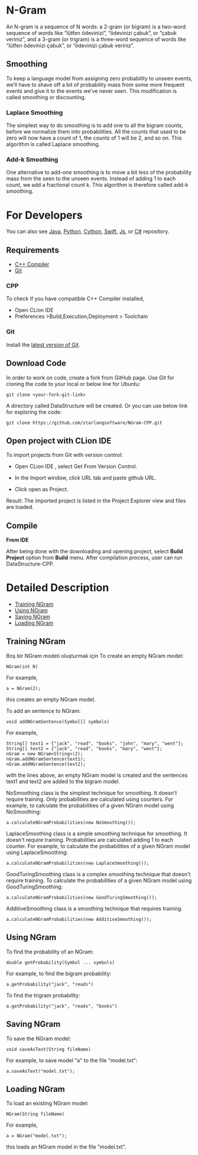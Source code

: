 N-Gram
============

An N-gram is a sequence of N words: a 2-gram (or bigram) is a two-word sequence of words like “lütfen ödevinizi”, “ödevinizi çabuk”, or ”çabuk veriniz”, and a 3-gram (or trigram) is a three-word sequence of words like “lütfen ödevinizi çabuk”, or “ödevinizi çabuk veriniz”.

## Smoothing

To keep a language model from assigning zero probability to unseen events, we’ll have to shave off a bit of probability mass from some more frequent events and give it to the events we’ve never seen. This modification is called smoothing or discounting.

### Laplace Smoothing

The simplest way to do smoothing is to add one to all the bigram counts, before we normalize them into probabilities. All the counts that used to be zero will now have a count of 1, the counts of 1 will be 2, and so on. This algorithm is called Laplace smoothing.

### Add-k Smoothing

One alternative to add-one smoothing is to move a bit less of the probability mass from the seen to the unseen events. Instead of adding 1 to each count, we add a fractional count k. This algorithm is therefore called add-k smoothing.

For Developers
============
You can also see [Java](https://github.com/starlangsoftware/NGram), [Python](https://github.com/starlangsoftware/NGram-Py), [Cython](https://github.com/starlangsoftware/NGram-Cy), [Swift](https://github.com/starlangsoftware/NGram-Swift), [Js](https://github.com/starlangsoftware/NGram-Js), or [C#](https://github.com/starlangsoftware/NGram-CS) repository.

## Requirements

* [C++ Compiler](#cpp)
* [Git](#git)


### CPP
To check if you have compatible C++ Compiler installed,
* Open CLion IDE 
* Preferences >Build,Execution,Deployment > Toolchain  

### Git

Install the [latest version of Git](https://git-scm.com/book/en/v2/Getting-Started-Installing-Git).

## Download Code

In order to work on code, create a fork from GitHub page. 
Use Git for cloning the code to your local or below line for Ubuntu:

	git clone <your-fork-git-link>

A directory called DataStructure will be created. Or you can use below link for exploring the code:

	git clone https://github.com/starlangsoftware/NGram-CPP.git

## Open project with CLion IDE

To import projects from Git with version control:

* Open CLion IDE , select Get From Version Control.

* In the Import window, click URL tab and paste github URL.

* Click open as Project.

Result: The imported project is listed in the Project Explorer view and files are loaded.


## Compile

**From IDE**

After being done with the downloading and opening project, select **Build Project** option from **Build** menu. After compilation process, user can run DataStructure-CPP.

Detailed Description
============

+ [Training NGram](#training-ngram)
+ [Using NGram](#using-ngram)
+ [Saving NGram](#saving-ngram)
+ [Loading NGram](#loading-ngram)

## Training NGram
     
Boş bir NGram modeli oluşturmak için
To create an empty NGram model:

	NGram(int N)

For example,

	a = NGram(2);

this creates an empty NGram model.

To add an sentence to NGram:

	void addNGramSentence(Symbol[] symbols)

For example,

	String[] text1 = {"jack", "read", "books", "john", "mary", "went"};
	String[] text2 = {"jack", "read", "books", "mary", "went"};
	nGram = new NGram<String>(2);
	nGram.addNGramSentence(text1);
	nGram.addNGramSentence(text2);

with the lines above, an empty NGram model is created and the sentences text1 and text2 are
added to the bigram model.

NoSmoothing class is the simplest technique for smoothing. It doesn't require training.
Only probabilities are calculated using counters. For example, to calculate the probabilities
of a given NGram model using NoSmoothing:

	a.calculateNGramProbabilities(new NoSmoothing());

LaplaceSmoothing class is a simple smoothing technique for smoothing. It doesn't require
training. Probabilities are calculated adding 1 to each counter. For example, to calculate
the probabilities of a given NGram model using LaplaceSmoothing:

	a.calculateNGramProbabilities(new LaplaceSmoothing());

GoodTuringSmoothing class is a complex smoothing technique that doesn't require training.
To calculate the probabilities of a given NGram model using GoodTuringSmoothing:

	a.calculateNGramProbabilities(new GoodTuringSmoothing());

AdditiveSmoothing class is a smoothing technique that requires training.

	a.calculateNGramProbabilities(new AdditiveSmoothing());

## Using NGram

To find the probability of an NGram:

	double getProbability(Symbol ... symbols)

For example, to find the bigram probability:

	a.getProbability("jack", "reads")

To find the trigram probability:

	a.getProbability("jack", "reads", "books")

## Saving NGram
    
To save the NGram model:

	void saveAsText(String fileName)

For example, to save model "a" to the file "model.txt":

	a.saveAsText("model.txt");              

## Loading NGram            

To load an existing NGram model:

	NGram(String fileName)

For example,

	a = NGram("model.txt");

this loads an NGram model in the file "model.txt".
